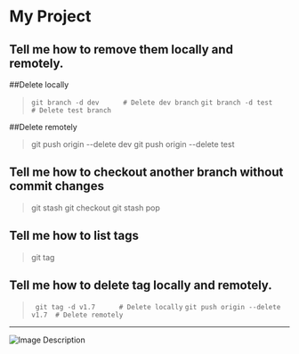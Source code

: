 # My Project
## Tell me how to remove them locally and remotely.
##Delete locally
> `git branch -d dev      # Delete dev branch`
> `git branch -d test     # Delete test branch`

##Delete remotely
> git push origin --delete dev
> git push origin --delete test

## Tell me how to checkout another branch without commit changes
> git stash
> git checkout
> git stash pop

## Tell me how to list tags 
> git tag

## Tell me how to delete tag locally and remotely.
> ` git tag -d v1.7      # Delete locally`
>  `git push origin --delete v1.7  # Delete remotely`


----------------------------------------------
![Image Description]()

